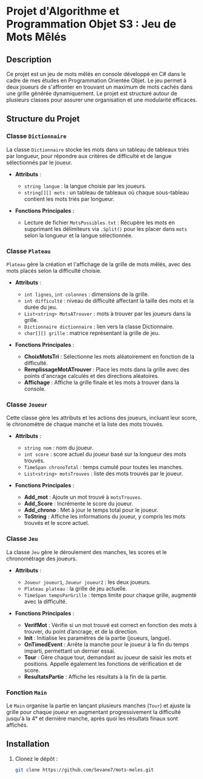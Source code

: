 # Projet d'Algorithme et Programmation Objet S3 : Jeu de Mots Mêlés

## Description
Ce projet est un jeu de mots mêlés en console développé en C# dans le cadre de mes études en Programmation Orientée Objet. Le jeu permet à deux joueurs de s'affronter en trouvant un maximum de mots cachés dans une grille générée dynamiquement. Le projet est structuré autour de plusieurs classes pour assurer une organisation et une modularité efficaces.

## Structure du Projet

### Classe `Dictionnaire`
La classe `Dictionnaire` stocke les mots dans un tableau de tableaux triés par longueur, pour répondre aux critères de difficulté et de langue sélectionnés par le joueur.

- **Attributs** :
  - `string langue` : la langue choisie par les joueurs.
  - `string[][] mots` : un tableau de tableaux où chaque sous-tableau contient les mots triés par longueur.

- **Fonctions Principales** :
  - Lecture de fichier `MotsPossibles.txt` : Récupère les mots en supprimant les délimiteurs via `.Split()` pour les placer dans `mots` selon la longueur et la langue sélectionnée.

### Classe `Plateau`
`Plateau` gère la création et l'affichage de la grille de mots mêlés, avec des mots placés selon la difficulté choisie.

- **Attributs** :
  - `int lignes`, `int colonnes` : dimensions de la grille.
  - `int difficulté` : niveau de difficulté affectant la taille des mots et la durée du jeu.
  - `List<string> MotsATrouver` : mots à trouver par les joueurs dans la grille.
  - `Dictionnaire dictionnaire` : lien vers la classe Dictionnaire.
  - `char[][] grille` : matrice représentant la grille de jeu.

- **Fonctions Principales** :
  - **ChoixMotsTri** : Sélectionne les mots aléatoirement en fonction de la difficulté.
  - **RemplissageMotATrouver** : Place les mots dans la grille avec des points d'ancrage calculés et des directions aléatoires.
  - **Affichage** : Affiche la grille finale et les mots à trouver dans la console.

### Classe `Joueur`
Cette classe gère les attributs et les actions des joueurs, incluant leur score, le chronomètre de chaque manche et la liste des mots trouvés.

- **Attributs** :
  - `string nom` : nom du joueur.
  - `int score` : score actuel du joueur basé sur la longueur des mots trouvés.
  - `TimeSpan chronoTotal` : temps cumulé pour toutes les manches.
  - `List<string> motsTrouves` : liste des mots trouvés par le joueur.

- **Fonctions Principales** :
  - **Add_mot** : Ajoute un mot trouvé à `motsTrouves`.
  - **Add_Score** : Incrémente le score du joueur.
  - **Add_chrono** : Met à jour le temps total pour le joueur.
  - **ToString** : Affiche les informations du joueur, y compris les mots trouvés et le score actuel.

### Classe `Jeu`
La classe `Jeu` gère le déroulement des manches, les scores et le chronométrage des joueurs.

- **Attributs** :
  - `Joueur joueur1`, `Joueur joueur2` : les deux joueurs.
  - `Plateau plateau` : la grille de jeu actuelle.
  - `TimeSpan tempsParGrille` : temps limite pour chaque grille, augmenté avec la difficulté.

- **Fonctions Principales** :
  - **VerifMot** : Vérifie si un mot trouvé est correct en fonction des mots à trouver, du point d’ancrage, et de la direction.
  - **Init** : Initialise les paramètres de la partie (joueurs, langue).
  - **OnTimedEvent** : Arrête la manche pour le joueur à la fin du temps imparti, permettant un dernier essai.
  - **Tour** : Gère chaque tour, demandant au joueur de saisir les mots et positions. Appelle également les fonctions de vérification et de score.
  - **ResultatsPartie** : Affiche les résultats à la fin de la partie.

### Fonction `Main`
Le `Main` organise la partie en lançant plusieurs manches (`Tour`) et ajuste la grille pour chaque joueur en augmentant progressivement la difficulté jusqu'à la 4ᵉ et dernière manche, après quoi les résultats finaux sont affichés.

## Installation
1. Clonez le dépôt :
   ```bash
   git clone https://github.com/Sevane7/mots-meles.git
